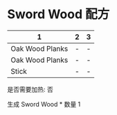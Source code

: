 # Sword Wood 配方

|1|2|3|
|----|-----|-----|
|Oak Wood Planks|-|-|
|Oak Wood Planks|-|-|
|Stick|-|-|

是否需要加热: 否

生成 Sword Wood \* 数量 1

